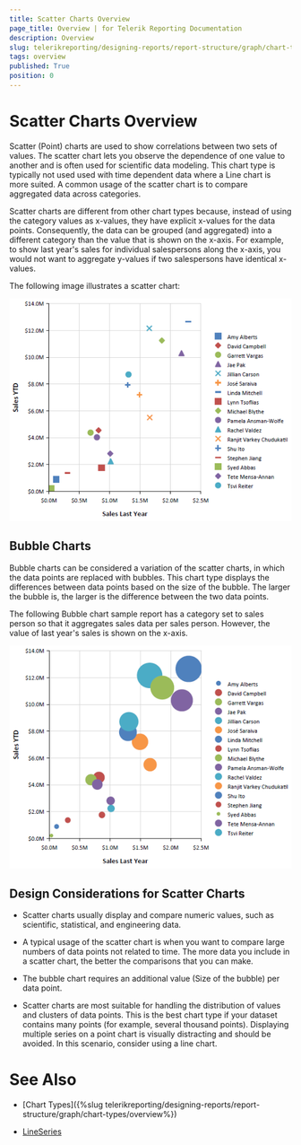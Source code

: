 ```yaml
---
title: Scatter Charts Overview
page_title: Overview | for Telerik Reporting Documentation
description: Overview
slug: telerikreporting/designing-reports/report-structure/graph/chart-types/scatter-charts/overview
tags: overview
published: True
position: 0
---
```


# Scatter Charts Overview



Scatter (Point) charts are used to show correlations between two sets of values. The scatter chart lets you observe the dependence           of one value to another and is often used for scientific data modeling. This chart type is typically not used used with time dependent            data where a Line chart is more suited. A common usage of the scatter chart is to compare aggregated data across categories.       

Scatter charts are different from other chart types because, instead of using the category values as x-values,            they have explicit x-values for the data points. Consequently, the data can be grouped (and aggregated) into a different category            than the value that is shown on the x-axis. For example, to show last year's sales for individual salespersons along the x-axis,            you would not want to aggregate y-values if two salespersons have identical x-values.       

The following image illustrates a scatter chart:         

  ![scatter-chart](images/Graph/scatter-chart.png)

## Bubble Charts

Bubble charts can be considered a variation of the scatter charts, in which the data points are replaced with bubbles.                        This chart type displays the differences between data points based on the size of                       the bubble. The larger the bubble is, the larger is the difference between the two data points.                   

The following Bubble chart sample report has a category set to sales person so that it aggregates sales                        data per sales person. However, the value of last year's sales is shown on the x-axis.                     

  ![bubble-chart](images/Graph/bubble-chart.png)

## Design Considerations for Scatter Charts

* Scatter charts usually display and compare numeric values, such as scientific, statistical, and engineering data.

* A typical usage of the scatter chart is when you want to compare large numbers of data points not related to time. The more                data you include in a scatter chart, the better the comparisons that you can make.

* The bubble chart requires an additional value (Size of the bubble) per data point. 

* Scatter charts are most suitable for handling the distribution of values and clusters of data points. This is the best                chart type if your dataset contains many points (for example, several thousand points). Displaying multiple series on a point                chart is visually distracting and should be avoided. In this scenario, consider using a line chart.


# See Also

 

* [Chart Types]({%slug telerikreporting/designing-reports/report-structure/graph/chart-types/overview%}) 

* [LineSeries](/reporting/api/Telerik.Reporting.LineSeries)

